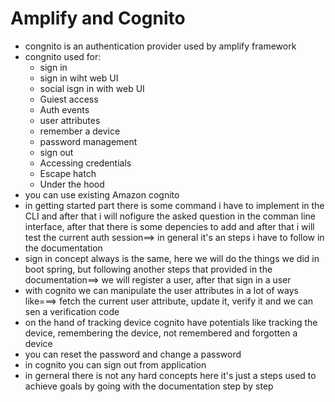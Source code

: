# Amplify and Cognito
- congnito is an authentication provider used by amplify framework
- congnito used for:
   - sign in
   - sign in wiht web UI
   - social isgn in with web UI
   - Guiest access
   - Auth events
   - user attributes
   - remember a device
   - password management
   - sign out
   - Accessing credentials
   - Escape hatch
   - Under the hood
- you can use existing Amazon cognito
- in getting started part there is some command i have to implement in the CLI and after that i will nofigure the asked question in the comman line interface, after that there is some depencies to add and after that i will test the current auth session==> in general it's an steps i have to follow in the documentation
- sign in concept always is the same, here we will do the things we did in boot spring, but following another steps that provided in the documentation==> we will register a user, after that sign in a user
- with cognito we can manipulate the user attributes in a lot of ways like===> fetch the current user attribute, update it, verify it and we can sen a verification code
- on the hand of tracking device cognito have potentials like tracking the device, remembering the device, not remembered and forgotten a device
- you can reset the password and change a password
- in cognito you can sign out from application
- in gerneral there is not any hard concepts here it's just a steps used to achieve goals by going with the documentation step by step